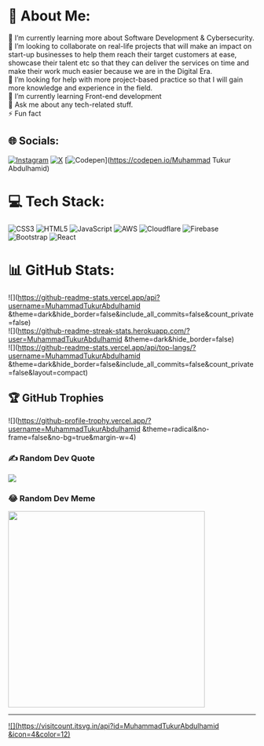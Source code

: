 # 💫 About Me:
🔭 I’m currently learning more about Software Development & Cybersecurity.<br>👯 I’m looking to collaborate on real-life projects that will make an impact on start-up businesses to help them reach their target customers at ease, showcase their talent etc so that they can deliver the services on time and make their work much easier because we are in the Digital Era. <br>🤝 I’m looking for help with more project-based practice so that I will gain more knowledge and experience in the field.<br>🌱 I’m currently learning Front-end development <br>💬 Ask me about any tech-related stuff. <br>⚡ Fun fact


## 🌐 Socials:
[![Instagram](https://img.shields.io/badge/Instagram-%23E4405F.svg?logo=Instagram&logoColor=white)](https://instagram.com/iam_muhammadtukur) [![X](https://img.shields.io/badge/X-black.svg?logo=X&logoColor=white)](https://x.com/Muhammad.Tk8) [![Codepen](https://img.shields.io/badge/Codepen-000000?style=for-the-badge&logo=codepen&logoColor=white)](https://codepen.io/Muhammad Tukur Abdulhamid) 

# 💻 Tech Stack:
![CSS3](https://img.shields.io/badge/css3-%231572B6.svg?style=for-the-badge&logo=css3&logoColor=white) ![HTML5](https://img.shields.io/badge/html5-%23E34F26.svg?style=for-the-badge&logo=html5&logoColor=white) ![JavaScript](https://img.shields.io/badge/javascript-%23323330.svg?style=for-the-badge&logo=javascript&logoColor=%23F7DF1E) ![AWS](https://img.shields.io/badge/AWS-%23FF9900.svg?style=for-the-badge&logo=amazon-aws&logoColor=white) ![Cloudflare](https://img.shields.io/badge/Cloudflare-F38020?style=for-the-badge&logo=Cloudflare&logoColor=white) ![Firebase](https://img.shields.io/badge/firebase-%23039BE5.svg?style=for-the-badge&logo=firebase) ![Bootstrap](https://img.shields.io/badge/bootstrap-%238511FA.svg?style=for-the-badge&logo=bootstrap&logoColor=white) ![React](https://img.shields.io/badge/react-%2320232a.svg?style=for-the-badge&logo=react&logoColor=%2361DAFB)
# 📊 GitHub Stats:
![](https://github-readme-stats.vercel.app/api?username=MuhammadTukurAbdulhamid &theme=dark&hide_border=false&include_all_commits=false&count_private=false)<br/>
![](https://github-readme-streak-stats.herokuapp.com/?user=MuhammadTukurAbdulhamid &theme=dark&hide_border=false)<br/>
![](https://github-readme-stats.vercel.app/api/top-langs/?username=MuhammadTukurAbdulhamid &theme=dark&hide_border=false&include_all_commits=false&count_private=false&layout=compact)

## 🏆 GitHub Trophies
![](https://github-profile-trophy.vercel.app/?username=MuhammadTukurAbdulhamid &theme=radical&no-frame=false&no-bg=true&margin-w=4)

### ✍️ Random Dev Quote
![](https://quotes-github-readme.vercel.app/api?type=horizontal&theme=radical)

### 😂 Random Dev Meme
<img src='https://randommeme-five.vercel.app/' style="height: 400px;"/>

---
[![](https://visitcount.itsvg.in/api?id=MuhammadTukurAbdulhamid &icon=4&color=12)](https://visitcount.itsvg.in)

<!-- Proudly created with GPRM ( https://gprm.itsvg.in ) -->
